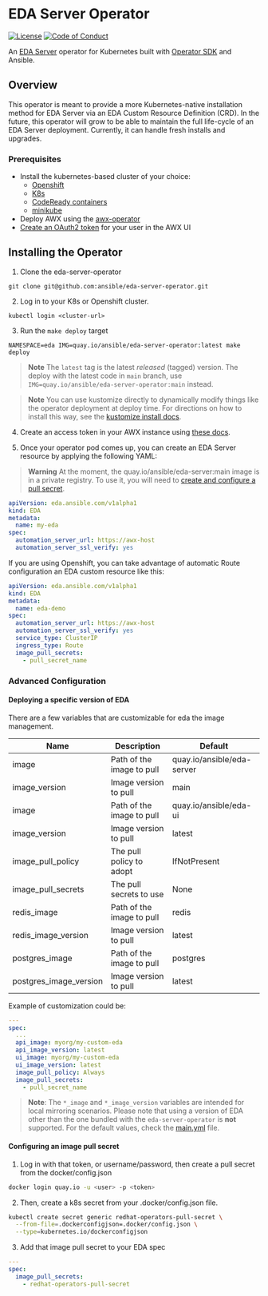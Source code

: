 # EDA Server Operator

[![License](https://img.shields.io/badge/License-Apache%202.0-blue.svg)](https://opensource.org/licenses/Apache-2.0)
[![Code of Conduct](https://img.shields.io/badge/code%20of%20conduct-Ansible-yellow.svg)](https://docs.ansible.com/ansible/latest/community/code_of_conduct.html) 

An [EDA Server](https://github.com/ansible/eda-server) operator for Kubernetes built with [Operator SDK](https://github.com/operator-framework/operator-sdk) and Ansible.

## Overview

This operator is meant to provide a more Kubernetes-native installation method for EDA Server via an EDA Custom Resource Definition (CRD). In the future, this operator will grow to be able to maintain the full life-cycle of an EDA Server deployment. Currently, it can handle fresh installs and upgrades.

### Prerequisites

* Install the kubernetes-based cluster of your choice:
  * [Openshift](https://docs.openshift.com/container-platform/4.11/installing/index.html)
  * [K8s](https://kubernetes.io/docs/setup/)
  * [CodeReady containers](https://access.redhat.com/documentation/en-us/red_hat_openshift_local/2.5)
  * [minikube](https://minikube.sigs.k8s.io/docs/start/)
* Deploy AWX using the [awx-operator](https://github.com/ansible/awx-operator#basic-install)
* [Create an OAuth2 token](./docs/create-awx-token.md) for your user in the AWX UI

## Installing the Operator

1. Clone the eda-server-operator

```
git clone git@github.com:ansible/eda-server-operator.git
```

2. Log in to your K8s or Openshift cluster.

```
kubectl login <cluster-url>
```

3. Run the `make deploy` target

```
NAMESPACE=eda IMG=quay.io/ansible/eda-server-operator:latest make deploy
```
> **Note** The `latest` tag is the latest _released_ (tagged) version. The deploy with the latest code in `main` branch, use `IMG=quay.io/ansible/eda-server-operator:main` instead.

> **Note** You can use kustomize directly to dynamically modify things like the operator deployment at deploy time.  For directions on how to install this way, see the [kustomize install docs](./docs/kustomize-install.md).

4. Create an access token in your AWX instance using [these docs](./docs/create-awx-token.md).

5. Once your operator pod comes up, you can create an EDA Server resource by applying the following YAML:

> **Warning**
> At the moment, the quay.io/ansible/eda-server:main image is in a private registry.  To use it, you will need to [create and configure a pull secret](#configuring-an-image-pull-secret).

```yaml
apiVersion: eda.ansible.com/v1alpha1
kind: EDA
metadata:
  name: my-eda
spec:
  automation_server_url: https://awx-host
  automation_server_ssl_verify: yes
```

If you are using Openshift, you can take advantage of automatic Route configuration an EDA custom resource like this:

```yaml
apiVersion: eda.ansible.com/v1alpha1
kind: EDA
metadata:
  name: eda-demo
spec:
  automation_server_url: https://awx-host
  automation_server_ssl_verify: yes
  service_type: ClusterIP
  ingress_type: Route
  image_pull_secrets:
    - pull_secret_name
```


### Advanced Configuration

#### Deploying a specific version of EDA

There are a few variables that are customizable for eda the image management.

| Name                   | Description               | Default                                 |
| ---------------------- | ------------------------- | --------------------------------------  |
| image                  | Path of the image to pull | quay.io/ansible/eda-server              |
| image_version          | Image version to pull     | main                                    |
| image                  | Path of the image to pull | quay.io/ansible/eda-ui                  |
| image_version          | Image version to pull     | latest                                  |
| image_pull_policy      | The pull policy to adopt  | IfNotPresent                            |
| image_pull_secrets     | The pull secrets to use   | None                                    |
| redis_image            | Path of the image to pull | redis                                   |
| redis_image_version    | Image version to pull     | latest                                  |
| postgres_image         | Path of the image to pull | postgres                                |
| postgres_image_version | Image version to pull     | latest                                  |

Example of customization could be:

```yaml
---
spec:
  ...
  api_image: myorg/my-custom-eda
  api_image_version: latest
  ui_image: myorg/my-custom-eda
  ui_image_version: latest
  image_pull_policy: Always
  image_pull_secrets:
    - pull_secret_name
```

  > **Note**: The `*_image` and `*_image_version` variables are intended for local mirroring scenarios. Please note that using a version of EDA other than the one bundled with the `eda-server-operator` is **not** supported. For the default values, check the [main.yml](https://github.com/ansible/eda-server-operator/blob/main/roles/eda/defaults/main.yml) file.


#### Configuring an image pull secret

1. Log in with that token, or username/password, then create a pull secret from the docker/config.json

```bash
docker login quay.io -u <user> -p <token>
```

2. Then, create a k8s secret from your .docker/config.json file.

```bash
kubectl create secret generic redhat-operators-pull-secret \
  --from-file=.dockerconfigjson=.docker/config.json \
  --type=kubernetes.io/dockerconfigjson
```

3. Add that image pull secret to your EDA spec

```yaml
---
spec:
  image_pull_secrets:
    - redhat-operators-pull-secret
```
